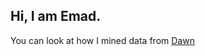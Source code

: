 ## Hi, I am Emad.


You can look at how I mined data from [Dawn]("https://colab.research.google.com/drive/14Frh3Yq33bXFHG0fRT8xx05hRckbzwrA?usp=sharing")

